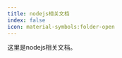 ```yaml
---
title: nodejs相关文档
index: false
icon: material-symbols:folder-open
---
```


这里是nodejs相关文档。

<!-- more -->

<Catalog />